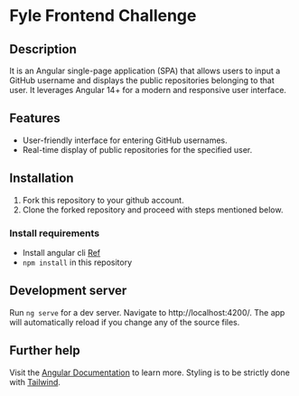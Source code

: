 # Fyle Frontend Challenge

## Description

It is an Angular single-page application (SPA) that allows users to input a GitHub username and displays the public repositories belonging to that user. It leverages Angular 14+ for a modern and responsive user interface.

## Features

- User-friendly interface for entering GitHub usernames.
- Real-time display of public repositories for the specified user.

## Installation

1. Fork this repository to your github account.
2. Clone the forked repository and proceed with steps mentioned below.

### Install requirements
* Install angular cli [Ref](https://angular.io/cli)
* `npm install` in this repository 

## Development server

Run `ng serve` for a dev server. Navigate to http://localhost:4200/. The app will automatically reload if you change any of the source files.

## Further help

Visit the [Angular Documentation](https://angular.io/guide/styleguide) to learn more.
Styling is to be strictly done with [Tailwind](https://tailwindcss.com/docs/installation).